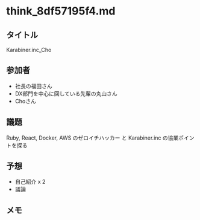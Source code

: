 # think_8df57195f4.md
## タイトル
Karabiner.inc_Cho

## 参加者
- 社長の福田さん
- DX部門を中心に回している先輩の丸山さん
- Choさん

## 議題
Ruby, React, Docker, AWS のゼロイチハッカー と Karabiner.inc の協業ポイントを探る

## 予想
- 自己紹介 x 2
- 議論

## メモ

